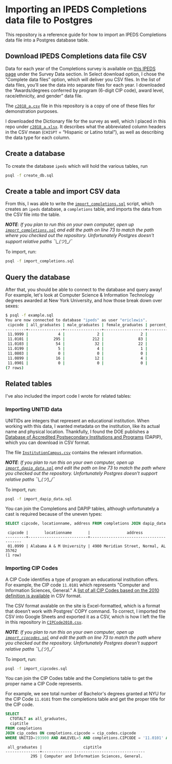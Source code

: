 # Importing an IPEDS Completions data file to Postgres

This repository is a reference guide for how to import an IPEDS Completions data
file into a Postgres database table.

## Download IPEDS Completions data file CSV

Data for each year of the Completions survey is available on [this IPEDS page](https://nces.ed.gov/ipeds/use-the-data) under the Survey Data section. In Select download option, I chose the “Complete data files” option, which will deliver you CSV files. In the list of data files, you’ll see the data into separate files for each year. I downloaded the “Awards/degrees conferred by program (6-digit CIP code), award level, race/ethnicity, and gender” data file.

The [`c2018_a.csv`](./c2018_a.csv) file in this repository is a copy of one of these files for demonstration purposes.

I downloaded the Dictionary file for the survey as well, which I placed in this repo under [`c2018_a.xlsx`](c2018_a.xlsx). It describes what the abbreviated column headers in the CSV mean (`CHISPT` = “Hispanic or Latino total”), as well as describing the data type for each column.

## Create a database

To create the database `ipeds` which will hold the various tables, run

```bash
psql -f create_db.sql
```

## Create a table and import CSV data

From this, I was able to write the [`import_completions.sql`](./import_completions.sql) script, which creates an `ipeds` database, a `completions` table, and imports the data from the CSV file into the table.

_**NOTE**: If you plan to run this on your own computer, open up [`import_completions.sql`](./import.sql) and edit the path on line 73 to match the path where you checked out the repository. Unfortunately Postgres doesn't support relative paths ¯\\\_(ツ)\_/¯_

To import, run:

```bash
psql -f import_completions.sql
```

## Query the database

After that, you should be able to connect to the database and query away! For example, let's look at Computer Science & Information Technology degrees awarded at New York University, and how those break down over sexes:

```bash
$ psql -f example.sql
You are now connected to database "ipeds" as user "ericlewis".
 cipcode | all_graduates | male_graduates | female_graduates | percent_male | percent_female
---------+---------------+----------------+------------------+--------------+----------------
 11.9999 |             4 |              2 |                2 |         0.50 |           0.50
 11.0101 |           295 |            212 |               83 |         0.71 |           0.28
 11.0103 |            54 |             32 |               22 |         0.59 |           0.40
 11.0199 |             5 |              4 |                1 |         0.80 |           0.20
 11.0803 |             0 |              0 |                0 |            0 |              0
 11.0899 |            16 |             12 |                4 |         0.75 |           0.25
 11.0901 |             0 |              0 |                0 |            0 |              0
(7 rows)
```

## Related tables

I've also included the import code I wrote for related tables:

### Importing UNITID data

UNITIDs are integers that represent an educational institution. When working with this data, I wanted metadata on the institution, like its actual name and physical location. Thankfully, I found the DOE publishes a [Database of Accredited Postsecondary Institutions and Programs](https://ope.ed.gov/dapip/#/download-data-files) (DAPIP), which you can download in CSV format.

The file [`InstitutionCampus.csv`](./InstitutionCampus.csv) contains the relevant information.

_**NOTE**: If you plan to run this on your own computer, open up [`import_dapip_data.sql`](./import_dapip_data.sql) and edit the path on line 73 to match the path where you checked out the repository. Unfortunately Postgres doesn't support relative paths ¯\\\_(ツ)\_/¯_

To import, run:

```bash
psql -f import_dapip_data.sql
```

You can join the Completions and DAPIP tables, although unfortunately a cast is required because of the uneven types:

```sql
SELECT cipcode, locationname, address FROM completions JOIN dapip_data on CAST(completions.unitid AS TEXT) = dapip_data.ipedsunitids LIMIT 1;
```

```
 cipcode |       locationname       |                address
---------+--------------------------+----------------------------------------
 01.0999 | Alabama A & M University | 4900 Meridian Street, Normal, AL 35762
(1 row)
```

### Importing CIP Codes

A CIP Code identifies a type of program an educational institution offers. For example, the CIP code `11.0101` which represents "Computer and Information Sciences, General." A [list of all CIP Codes based on the 2010 definition is available](https://nces.ed.gov/ipeds/cipcode/resources.aspx?y=56) in CSV format.

The CSV format avalable on the site is Excel-formatted, which is a format that doesn’t work with Postgres’ COPY command. To correct, I imported the CSV into Google Sheets and exported it as a CSV, which is how I left the file in this repository in [`CIPCode2010.csv`](./CIPCode2010.csv).

_**NOTE**: If you plan to run this on your own computer, open up [`import_cipcodes.sql`](./import_cipcodes.sql) and edit the path on line 73 to match the path where you checked out the repository. Unfortunately Postgres doesn't support relative paths ¯\\\_(ツ)\_/¯_

To import, run:

```bash
psql -f import_cipcodes.sql
```

You can join the CIP Codes table and the Completions table to get the proper name a CIP Code represents.

For example, we see total number of Bachelor's degrees granted at NYU for the CIP Code `11.0101` from the completions table and get the proper title for the CIP code.

```sql
SELECT
  CTOTALT as all_graduates,
  ciptitle
FROM completions
JOIN cip_codes ON completions.cipcode = cip_codes.cipcode
WHERE UNITID=193900 AND AWLEVEL=5 AND completions.CIPCODE = '11.0101' AND majornum = 1;
```

```
 all_graduates |                  ciptitle
---------------+---------------------------------------------
           295 | Computer and Information Sciences, General.
```